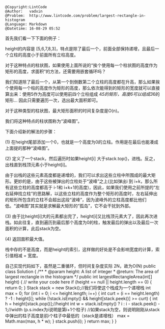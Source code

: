 ```
@Copyright:LintCode
@Author:   vadxin
@Problem:  http://www.lintcode.com/problem/largest-rectangle-in-histogram
@Language: Markdown
@Datetime: 16-08-29 05:52
```

首先我们看一下下面的例子：

 



height的内容是 [5,6,7,8,3]，特点是除了最后一个，前面全部保持递增，且最后一个立柱的高度小于前面所有立柱高度。

对于这种特点的柱状图，如果使用上面所说的“挨个使用每一个柱状图的高度作为矩形的高度，求面积”的方法，还需要用嵌套循环吗？

我们知道除了最后一个，从第一个到倒数第二个立柱的高度都在升高，那么如果挨个使用每一个柱的高度作为矩形的高度，那么依次能得到的矩形的宽度就可以直接算出来：使用5作为高度可以使用前四个立柱组成 4*5的矩形，高度6可以组成3*6的矩形... 因此只需要遍历一次，选出最大面积即可。

对于这种类型的柱状图，最大矩形面积的时间复杂度是O(n)。

我们将这种特点的柱状图称为“波峰图”。

 

下面介绍新的解法的步骤：

(1) 在height尾部添加一个0，也就是一个高度为0的立柱。作用是在最后也能凑成上面提的那种“波峰图”。

(2) 定义了一个stack，然后遍历时如果height[i] 大于stack.top()，进栈。反之，出栈直到栈顶元素小于height[i]。

由于出栈的这些元素高度都是递增的，我们可以求出这些立柱中所围成的最大矩形。更妙的是，由于这些被弹出的立柱处于“波峰”之上(比如弹出i 到 i+k，那么所有这些立柱的高度都高于 i-1和 i+k+1的高度)，因此，如果我们使用之前所提的“左右延伸找立柱”的思路解，以这些立柱的高度作为整个矩形的高度时，左右延伸出的矩形所包含的立柱不会超出这段“波峰”，因为波峰外的立柱高度都比他们低。“波峰图”其实就是求解最大矩形的“孤岛”，它不会干扰到外部。

(3) 由于比height[i]大的元素都出完了，height[i]又比栈顶元素大了，因此再次进栈。如此往复，直到遍历到最后那个高度为0的柱，触发最后的弹出以及最后一次面积的计算，此后stack为空。

(4) 返回面积最大值。

栈中存的不是高度，而是height的索引，这样做的好处是不会影响宽度的计算，索引值相减 = 宽度。

自己实现代码如下，虽然是二重循环，但时间复杂度实际  2N，故为O(N)
public class Solution {
    /**
     * @param height: A list of integer
     * @return: The area of largest rectangle in the histogram
     */
    public int largestRectangleArea(int[] height) {
        // write your code here
        if (height == null || height.length == 0) {
            return 0;
        }
        Stack<Integer> stack = new Stack<Integer>();//我们将使这个栈成为一个递增栈
        int max = 0;
        for (int i = 0; i <= height.length; i++) {
            int curt = (i == height.length) ? -1 : height[i];
            while (!stack.isEmpty() && height[stack.peek()] >= curt) {
                int h = height[stack.pop()];//height
                int w = stack.isEmpty() ? i : i - stack.peek() - 1;//width (p.s.index为i说明是第i+1个柱子)
                //如果stack为空，则说明刚刚从stack中弹出的柱子高度是前i个柱子中最低的（stack是递增栈）
                max = Math.max(max, h * w);
            }
            stack.push(i);
        }
        return max;
    }
}
